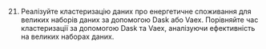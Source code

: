21. Реалізуйте кластеризацію даних про енергетичне споживання для великих наборів даних за допомогою Dask або Vaex.
 Порівняйте час кластеризації за допомогою Dask та Vaex, аналізуючи ефективність на великих наборах даних.
